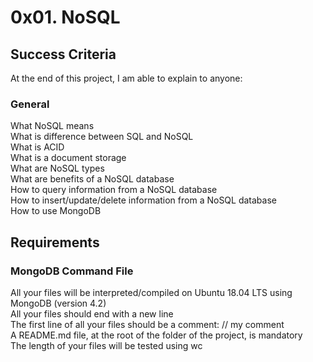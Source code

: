 # 0x01. NoSQL

## Success Criteria
At the end of this project, I am able to explain to anyone:

### General
What NoSQL means  
What is difference between SQL and NoSQL  
What is ACID   
What is a document storage  
What are NoSQL types  
What are benefits of a NoSQL database  
How to query information from a NoSQL database  
How to insert/update/delete information from a NoSQL database  
How to use MongoDB  

## Requirements
### MongoDB Command File
All your files will be interpreted/compiled on Ubuntu 18.04 LTS using MongoDB (version 4.2)  
All your files should end with a new line  
The first line of all your files should be a comment: // my comment  
A README.md file, at the root of the folder of the project, is mandatory  
The length of your files will be tested using wc  
